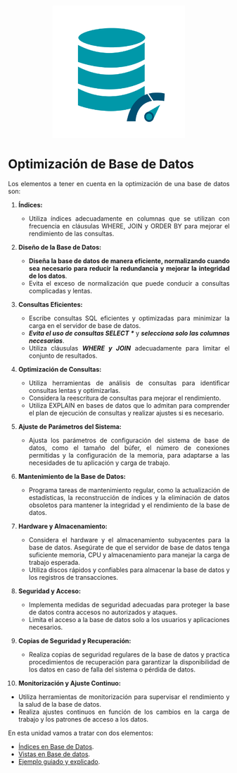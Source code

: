 <div align="justify">

<div align="center">
    <img src="img/optimizacion-bd.png" width="300px" >
</div>

# Optimización de Base de Datos

Los elementos a tener en cuenta en la optimización de una base de datos son:

1. **Índices:**
   - Utiliza índices adecuadamente en columnas que se utilizan con frecuencia en cláusulas WHERE, JOIN y ORDER BY para mejorar el rendimiento de las consultas.

2. **Diseño de la Base de Datos:**
   - __Diseña la base de datos de manera eficiente, normalizando cuando sea necesario para reducir la redundancia y mejorar la integridad de los datos__.
   - Evita el exceso de normalización que puede conducir a consultas complicadas y lentas.

3. **Consultas Eficientes:**
   - Escribe consultas SQL eficientes y optimizadas para minimizar la carga en el servidor de base de datos.
   - ___Evita el uso de consultas SELECT *___ y ___selecciona solo las columnas necesarias___.
   - Utiliza cláusulas ___WHERE y JOIN___ adecuadamente para limitar el conjunto de resultados.

4. **Optimización de Consultas:**
   - Utiliza herramientas de análisis de consultas para identificar consultas lentas y optimizarlas.
   - Considera la reescritura de consultas para mejorar el rendimiento.
   - Utiliza EXPLAIN en bases de datos que lo admitan para comprender el plan de ejecución de consultas y realizar ajustes si es necesario.

5. **Ajuste de Parámetros del Sistema:**
   - Ajusta los parámetros de configuración del sistema de base de datos, como el tamaño del búfer, el número de conexiones permitidas y la configuración de la memoria, para adaptarse a las necesidades de tu aplicación y carga de trabajo.

6. **Mantenimiento de la Base de Datos:**
   - Programa tareas de mantenimiento regular, como la actualización de estadísticas, la reconstrucción de índices y la eliminación de datos obsoletos para mantener la integridad y el rendimiento de la base de datos.

7. **Hardware y Almacenamiento:**
   - Considera el hardware y el almacenamiento subyacentes para la base de datos. Asegúrate de que el servidor de base de datos tenga suficiente memoria, CPU y almacenamiento para manejar la carga de trabajo esperada.
   - Utiliza discos rápidos y confiables para almacenar la base de datos y los registros de transacciones.

8. **Seguridad y Acceso:**
   - Implementa medidas de seguridad adecuadas para proteger la base de datos contra accesos no autorizados y ataques.
   - Limita el acceso a la base de datos solo a los usuarios y aplicaciones necesarios.

9. **Copias de Seguridad y Recuperación:**
   - Realiza copias de seguridad regulares de la base de datos y practica procedimientos de recuperación para garantizar la disponibilidad de los datos en caso de falla del sistema o pérdida de datos.

10. **Monitorización y Ajuste Continuo:**
   - Utiliza herramientas de monitorización para supervisar el rendimiento y la salud de la base de datos.
   - Realiza ajustes continuos en función de los cambios en la carga de trabajo y los patrones de acceso a los datos.

En esta unidad vamos a tratar con dos elementos:

- [Índices en Base de Datos](Indices.md).
- [Vistas en Base de datos](Vistas.md).
- [Ejemplo guiado y explicado](ejemplo-guiado/INDICE-VISTAS-1.md).

</div>